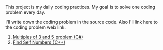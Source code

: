 This project is my daily coding practices.
My goal is to solve one coding problem every day.

I'll write down the coding problem in the source code.
Also I'll link here to the coding problem web link.

1. [Multiples of 3 and 5 problem (C#)](http://codingdojang.com/scode/350?answer_mode=hide)
2. [Find Self Numbers (C++)](http://codingdojang.com/scode/365?answer_mode=hide)

